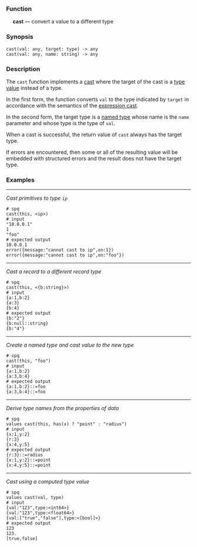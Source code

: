 ### Function

&emsp; **cast** &mdash; convert a value to a different type

### Synopsis

```
cast(val: any, target: type) -> any
cast(val: any, name: string) -> any
```

### Description

The `cast` function implements a [cast](../../expressions/cast.md) where the target
of the cast is a [type value](../../types/type.md) instead of a type.

In the first form,
the function converts `val` to the type indicated by `target` in accordance 
with the semantics of the [expression cast](../../expressions/cast.md).

In the second form, the target type is a [named type](../../types/named.md)
whose name is the `name` parameter and whose type is the type of `val`.

When a cast is successful, the return value of `cast` always has the target type.

If errors are encountered, then some or all of the resulting value
will be embedded with structured errors and the result does not have
the target type.

### Examples

---

_Cast primitives to type `ip`_

```mdtest-spq {data-layout="stacked"}
# spq
cast(this, <ip>)
# input
"10.0.0.1"
1
"foo"
# expected output
10.0.0.1
error({message:"cannot cast to ip",on:1})
error({message:"cannot cast to ip",on:"foo"})
```

---

_Cast a record to a different record type_

```mdtest-spq
# spq
cast(this, <{b:string}>)
# input
{a:1,b:2}
{a:3}
{b:4}
# expected output
{b:"2"}
{b:null::string}
{b:"4"}
```

---

_Create a named type and cast value to the new type_

```mdtest-spq
# spq
cast(this, "foo")
# input
{a:1,b:2}
{a:3,b:4}
# expected output
{a:1,b:2}::=foo
{a:3,b:4}::=foo
```

---

_Derive type names from the properties of data_

```mdtest-spq
# spq
values cast(this, has(x) ? "point" : "radius")
# input
{x:1,y:2}
{r:3}
{x:4,y:5}
# expected output
{r:3}::=radius
{x:1,y:2}::=point
{x:4,y:5}::=point
```

---

_Cast using a computed type value_

```mdtest-spq
# spq
values cast(val, type)
# input
{val:"123",type:<int64>}
{val:"123",type:<float64>}
{val:["true","false"],type:<[bool]>}
# expected output
123
123.
[true,false]
```

